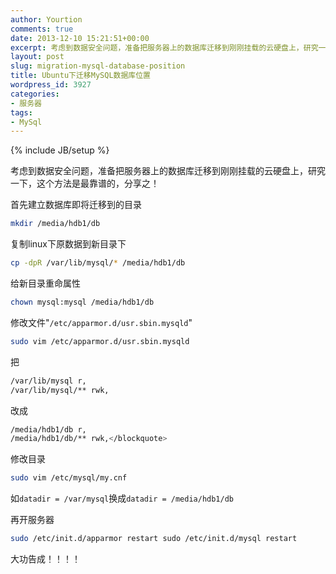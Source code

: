 ```yaml
---
author: Yourtion
comments: true
date: 2013-12-10 15:21:51+00:00
excerpt: 考虑到数据安全问题，准备把服务器上的数据库迁移到刚刚挂载的云硬盘上，研究一下，这个方法是最靠谱的，分享之
layout: post
slug: migration-mysql-database-position
title: Ubuntu下迁移MySQL数据库位置
wordpress_id: 3927
categories:
- 服务器
tags:
- MySql
---
```

{% include JB/setup %}

考虑到数据安全问题，准备把服务器上的数据库迁移到刚刚挂载的云硬盘上，研究一下，这个方法是最靠谱的，分享之！

首先建立数据库即将迁移到的目录

```bash
mkdir /media/hdb1/db
```

复制linux下原数据到新目录下

```bash
cp -dpR /var/lib/mysql/* /media/hdb1/db
```

给新目录重命属性

```bash
chown mysql:mysql /media/hdb1/db
```

修改文件"```/etc/apparmor.d/usr.sbin.mysqld```"

```bash
sudo vim /etc/apparmor.d/usr.sbin.mysqld
```

把

```bash
/var/lib/mysql r,
/var/lib/mysql/** rwk,
```

改成

```bash
/media/hdb1/db r,
/media/hdb1/db/** rwk,</blockquote>
```

修改目录

```bash
sudo vim /etc/mysql/my.cnf
```

如```datadir = /var/mysql```换成```datadir = /media/hdb1/db```


再开服务器

```bash
sudo /etc/init.d/apparmor restart sudo /etc/init.d/mysql restart
```

大功告成！！！！
